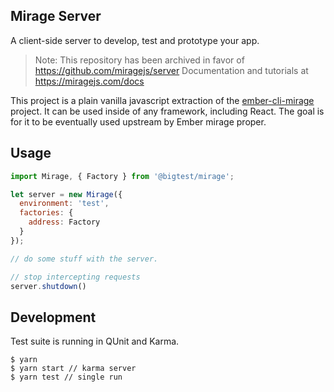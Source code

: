 ## Mirage Server 

A client-side server to develop, test and prototype your app.

> Note: This repository has been archived in favor of https://github.com/miragejs/server
> Documentation and tutorials at https://miragejs.com/docs

This project is a plain vanilla javascript extraction of the
[ember-cli-mirage][1] project. It can be used inside of any framework,
including React. The goal is for it to be eventually used upstream
by Ember mirage proper.

## Usage

``` javascript
import Mirage, { Factory } from '@bigtest/mirage';

let server = new Mirage({
  environment: 'test',
  factories: {
    address: Factory
  }
});

// do some stuff with the server.

// stop intercepting requests
server.shutdown()
```

## Development

Test suite is running in QUnit and Karma.

```
$ yarn
$ yarn start // karma server
$ yarn test // single run
```

[1]: http://www.ember-cli-mirage.com/

